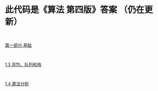 <h1>此代码是《算法 第四版》答案 （仍在更新）</h1>
<pre>&#9;</pre><a href="https://github.com/johnlijianian/Javas/tree/master/src/one_Foundation" style="">第一部分 基础</a>
<br/>
<pre>&#9;</pre><a href="#">1.3 背包、队列和栈</a>
<br/>
<pre>&#9;</pre><a href="https://github.com/johnlijianian/Javas/tree/master/src/one_Foundation/Java_1_4">1.4 算法分析</a>
<br/>
